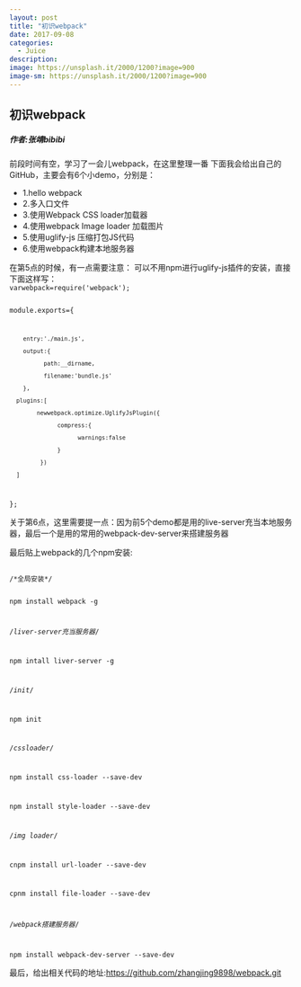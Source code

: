 ```yaml
---
layout: post
title: "初识webpack"
date: 2017-09-08
categories:
  - Juice
description: 
image: https://unsplash.it/2000/1200?image=900
image-sm: https://unsplash.it/2000/1200?image=900
---
```


## 初识webpack

##### 作者:张靖bibibi

前段时间有空，学习了一会儿webpack，在这里整理一番
下面我会给出自己的GitHub，主要会有6个小demo，分别是：

<ul>
  <li>
    1.hello webpack
  </li>
  <li>
    2.多入口文件
  </li>
  <li>
    3.使用Webpack CSS loader加载器
  </li>
  <li>
    4.使用webpack Image loader 加载图片
  </li>
  <li>
    5.使用uglify-js 压缩打包JS代码
  </li>
  <li>
    6.使用webpack构建本地服务器
  </li>
 </ul>
在第5点的时候，有一点需要注意：
可以不用npm进行uglify-js插件的安装，直接下面这样写：

<code>
varwebpack=require('webpack');

module.exports={

        entry:'./main.js',

        output:{

              path:__dirname,

              filename:'bundle.js'

        },

      plugins:[

            newwebpack.optimize.UglifyJsPlugin({

                  compress:{

                        warnings:false

                  }

             })

      ]

};
</code>

关于第6点，这里需要提一点：因为前5个demo都是用的live-server充当本地服务器，最后一个是用的常用的webpack-dev-server来搭建服务器

最后贴上webpack的几个npm安装:

<code>
/*全局安装*/

npm install webpack -g

/*liver-server充当服务器*/

npm intall liver-server -g

/*init*/

npm init

/*cssloader*/

npm install css-loader --save-dev

npm install style-loader --save-dev

/*img loader*/

cnpm install url-loader --save-dev

cpnm install file-loader --save-dev

/*webpack搭建服务器*/

npm install webpack-dev-server --save-dev
</code>

最后，给出相关代码的地址:<https://github.com/zhangjing9898/webpack.git>
